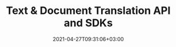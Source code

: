 ---
############################# Static ############################
layout: "product"
date: 2021-04-27T09:31:06+03:00
draft: false

############################# Head ############################
head_title: "Text & Document Translation Cloud API and SDKs"
head_description: "Enable your applications to perform text and document translation between popular business languages on any platform using GroupDocs.Translation REST APIs & SDKs"

############################# Header ############################
title: "Text & Document Translation API and SDKs"
description: "Enable your applications to perform text and document translation between popular business languages on any platform using GroupDocs.Translation REST APIs & SDKs"

############################# APIs ###############################
apis:
  enable: true

  api:
    # api loop
    - title: "GroupDocs.Translation Cloud SDks Include"
      
      api_product:
        # api_product loop
        - link: "/translation/curl/"
          img_alt: "GroupDocs.Translation Cloud for cURL"
          image: "/sdk/272x272/groupdocs_translation-for-curl.webp"
          product: "GroupDocs.Translation"
          platform: "cURL"
          content: "Work with cURL commands to send requests to GroupDocs.Translation REST API and transform text on documents between 74 language pairs."

        # api_product loop
        - link: "/translation/net/"
          img_alt: "GroupDocs.Translation Cloud SDK for .NET"
          image: "/sdk/272x272/groupdocs_translation-for-net.webp"
          product: "GroupDocs.Translation"
          platform: "Cloud SDK for .NET"
          content: "Build Cloud-based application to translate text and popular document formats to other languages using SDK for .NET."

          # api_product loop
        - link: "/translation/java/"
          img_alt: "GroupDocs.Translation Cloud SDK for Java"
          image: "/sdk/272x272/groupdocs_translation-for-java.webp"
          product: "GroupDocs.Translation"
          platform: "Cloud SDK for Java"
          content: "Efficiently translate English text to and from business documents to other popular languages using document translation SDK for Java."

    # api loop
    - api_product:
        
        # api_product loop
        - link: "/translation/python/"
          img_alt: "GroupDocs.Translation Cloud SDK for Python"
          image: "/sdk/272x272/groupdocs_translation-for-python.webp"
          product: "GroupDocs.Translation"
          platform: "Cloud SDK for Python"
          content: "Documents translation SDK for Python to let you accurately transform text between 35 popular languages, directly from within your applications."
          
        # api_product loop
        - link: "/translation/android/"
          img_alt: "GroupDocs.Translation Cloud SDK for Android"
          image: "/sdk/272x272/groupdocs_translation-for-android.webp"
          product: "GroupDocs.Translation"
          platform: "Cloud SDK for Android"
          content: "Cloud Android SDK for document translation with 74 language pairs support and optional conversion to another format."          
############################# Back to top ###############################
back_to_top:
  enable: true
---